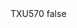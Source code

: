 <?xml version="1.0" encoding="UTF-8"?>
<CustomMetadata xmlns="http://soap.sforce.com/2006/04/metadata">
    <label>TXU570</label>
    <protected>false</protected>
</CustomMetadata>
